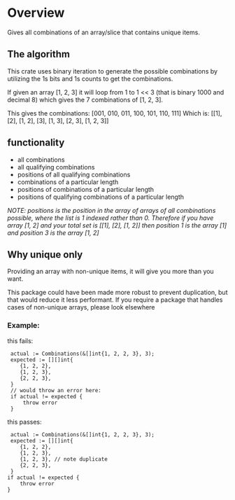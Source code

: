 # Overview

Gives all combinations of an array/slice that contains unique items.

## The algorithm

This crate uses binary iteration to generate the possible combinations by
utilizing the 1s bits and 1s counts to get the combinations.

If given an array \[1, 2, 3\] it will loop from 1 to 1 << 3 (that is binary 1000
and decimal 8) which gives the 7 combinations of \[1, 2, 3\].

This gives the combinations: \[001, 010, 011, 100, 101, 110, 111\]
Which is: \[\[1\], \[2\], \[1, 2\], \[3\], \[1, 3\], \[2, 3\], \[1, 2, 3\]\]

## functionality

- all combinations
- all qualifying combinations
- positions of all qualifying combinations
- combinations of a particular length
- positions of combinations of a particular length
- positions of qualifying combinations of a particular length

_NOTE: positions is the position in the array of arrays of all combinations
possible, where the list is 1 indexed rather than 0. Therefore if you have
array \[1, 2\] and your total set is \[\[1\], \[2\], \[1, 2\]\] then position 1
is the array \[1\] and position 3 is the array \[1, 2\]_

## Why unique only

Providing an array with non-unique items, it will give you more than you want.

This package could have been made more robust to prevent duplication, but
that would reduce it less performant. If you require a package that
handles cases of non-unique arrays, please look elsewhere

### Example:

this fails:

```
 actual := Combinations(&[]int{1, 2, 2, 3}, 3);
 expected := [][]int{
    {1, 2, 2},
    {1, 2, 3},
    {2, 2, 3},
 }
 // would throw an error here:
 if actual != expected {
     throw error
 }
```

this passes:

```
 actual := Combinations(&[]int{1, 2, 2, 3}, 3);
 expected := [][]int{
    {1, 2, 2},
    {1, 2, 3},
    {1, 2, 3}, // note duplicate
    {2, 2, 3},
 }
if actual != expected {
    throw error
}
```
